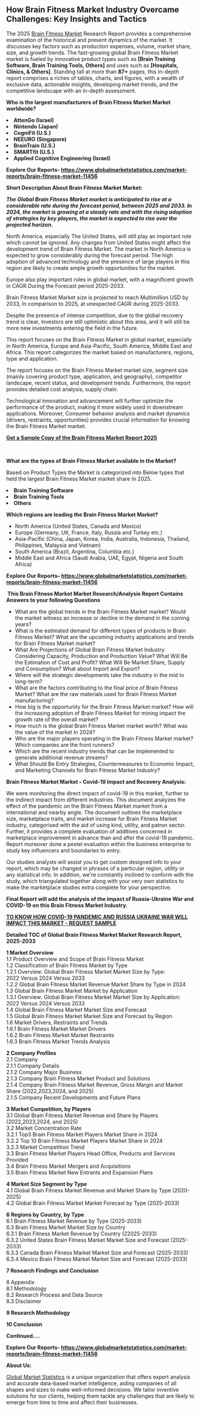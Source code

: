 <h2><strong>How Brain Fitness Market Industry Overcame Challenges: Key Insights and Tactics</strong></h2><p>The 2025 <a href="https://www.globalmarketstatistics.com/market-reports/brain-fitness-market-11456">Brain Fitness Market</a> Research Report provides a comprehensive examination of the historical and present dynamics of the market. It discusses key factors such as production expenses, volume, market share, size, and growth trends. The fast-growing global Brain Fitness Market market is fueled by innovative product types such as <strong>[Brain Training Software, Brain Training Tools, Others]</strong> and uses such as <strong>[Hospitals, Clinics, & Others]</strong>. Standing tall at more than <strong>87+</strong> pages, this in-depth report comprises a riches of tables, charts, and figures, with a wealth of exclusive data, actionable insights, developing market trends, and the competitive landscape with an in-depth assessment.</p><p><strong>Who is the largest manufacturers of Brain Fitness Market Market worldwide?</strong></p><p><strong><li>AttenGo (Israel)<li>Nintendo (Japan)<li>CogniFit (U.S.) <li>NEEURO (Singapore)<li>BrainTrain (U.S.) <li>SMARTfit (U.S.) <li>Applied Cognitive Engineering (Israel)</strong></p><p><strong>Explore Our Reports-&nbsp;<a href="https://wordhtml.com/">https://www.globalmarketstatistics.com/market-reports/brain-fitness-market-11456</a></strong></p><p><strong>Short Description About Brain Fitness Market Market:</strong></p><p><strong><em>The Global Brain Fitness Market market is anticipated to rise at a considerable rate during the forecast period, between 2025 and 2033. In 2024, the market is growing at a steady rate and with the rising adoption of strategies by key players, the market is expected to rise over the projected horizon.</em></strong></p><p>North America, especially The United States, will still play an important role which cannot be ignored. Any changes from United States might affect the development trend of Brain Fitness Market. The market in North America is expected to grow considerably during the forecast period. The high adoption of advanced technology and the presence of large players in this region are likely to create ample growth opportunities for the market.</p><p>Europe also play important roles in global market, with a magnificent growth in CAGR During the Forecast period 2025-2033.</p><p>Brain Fitness Market Market size is projected to reach Multimillion USD by 2033, In comparison to 2025, at unexpected CAGR during 2025-2033.</p><p>Despite the presence of intense competition, due to the global recovery trend is clear, investors are still optimistic about this area, and it will still be more new investments entering the field in the future.</p><p>This report focuses on the Brain Fitness Market in global market, especially in North America, Europe and Asia-Pacific, South America, Middle East and Africa. This report categorizes the market based on manufacturers, regions, type and application.</p><p>The report focuses on the Brain Fitness Market market size, segment size (mainly covering product type, application, and geography), competitor landscape, recent status, and development trends. Furthermore, the report provides detailed cost analysis, supply chain.</p><p>Technological innovation and advancement will further optimize the performance of the product, making it more widely used in downstream applications. Moreover, Consumer behavior analysis and market dynamics (drivers, restraints, opportunities) provides crucial information for knowing the Brain Fitness Market market.</p><p><strong><a href="https://www.globalmarketstatistics.com/market-reports/brain-fitness-market-11456">Get a Sample Copy of the Brain Fitness Market Report 2025</a></strong></p><p>&nbsp;</p><p><strong>What are the types of Brain Fitness Market available in the Market?</strong></p><p>Based on Product Types the Market is categorized into Below types that held the largest Brain Fitness Market market share In 2025.</p><p><strong><li>Brain Training Software<li>Brain Training Tools<li>Others</strong></p><p><strong>Which regions are leading the Brain Fitness Market Market?</strong></p><ul><li>North America (United States, Canada and Mexico)</li><li>Europe (Germany, UK, France, Italy, Russia and Turkey etc.)</li><li>Asia-Pacific (China, Japan, Korea, India, Australia, Indonesia, Thailand, Philippines, Malaysia and Vietnam)</li><li>South America (Brazil, Argentina, Columbia etc.)</li><li>Middle East and Africa (Saudi Arabia, UAE, Egypt, Nigeria and South Africa)</li></ul><p><strong>Explore Our Reports&ndash;&nbsp;<a href="https://www.globalmarketstatistics.com/market-reports/brain-fitness-market-11456">https://www.globalmarketstatistics.com/market-reports/brain-fitness-market-11456</a></strong></p><p><strong>&nbsp;This Brain Fitness Market Market Research/Analysis Report Contains Answers to your following Questions</strong></p><ul><li>What are the global trends in the Brain Fitness Market market? Would the market witness an increase or decline in the demand in the coming years?</li><li>What is the estimated demand for different types of products in Brain Fitness Market? What are the upcoming industry applications and trends for Brain Fitness Market market?</li><li>What Are Projections of Global Brain Fitness Market Industry Considering Capacity, Production and Production Value? What Will Be the Estimation of Cost and Profit? What Will Be Market Share, Supply and Consumption? What about Import and Export?</li><li>Where will the strategic developments take the industry in the mid to long-term?</li><li>What are the factors contributing to the final price of Brain Fitness Market? What are the raw materials used for Brain Fitness Market manufacturing?</li><li>How big is the opportunity for the Brain Fitness Market market? How will the increasing adoption of Brain Fitness Market for mining impact the growth rate of the overall market?</li><li>How much is the global Brain Fitness Market market worth? What was the value of the market In 2024?</li><li>Who are the major players operating in the Brain Fitness Market market? Which companies are the front runners?</li><li>Which are the recent industry trends that can be implemented to generate additional revenue streams?</li><li>What Should Be Entry Strategies, Countermeasures to Economic Impact, and Marketing Channels for Brain Fitness Market Industry?</li></ul><p><strong>Brain Fitness Market Market - Covid-19 Impact and Recovery Analysis:</strong></p><p>We were monitoring the direct impact of covid-19 in this market, further to the indirect impact from different industries. This document analyzes the effect of the pandemic on the Brain Fitness Market market from a international and nearby angle. The document outlines the marketplace size, marketplace traits, and market increase for Brain Fitness Market industry, categorised with the aid of using kind, utility, and patron sector. Further, it provides a complete evaluation of additives concerned in marketplace improvement in advance than and after the covid-19 pandemic. Report moreover done a pestel evaluation within the business enterprise to study key influencers and boundaries to entry.</p><p>Our studies analysts will assist you to get custom designed info to your report, which may be changed in phrases of a particular region, utility or any statistical info. In addition, we're constantly inclined to conform with the study, which triangulated together along with your very own statistics to make the marketplace studies extra complete for your perspective.</p><p><strong>Final Report will add the analysis of the impact of Russia-Ukraine War and COVID-19 on this Brain Fitness Market Industry.</strong></p><p><strong><a href="https://www.globalmarketstatistics.com/market-reports/brain-fitness-market-11456">TO KNOW HOW COVID-19 PANDEMIC AND RUSSIA UKRAINE WAR WILL IMPACT THIS MARKET - REQUEST SAMPLE</a></strong></p><p><strong>Detailed TOC of Global Brain Fitness Market Market Research Report, 2025-2033</strong></p><p><strong>1 Market Overview</strong><br /> 1.1 Product Overview and Scope of Brain Fitness Market<br /> 1.2 Classification of Brain Fitness Market by Type<br /> 1.2.1 Overview: Global Brain Fitness Market Market Size by Type: 2022&nbsp;Versus 2024 Versus 2033<br /> 1.2.2 Global Brain Fitness Market Revenue Market Share by Type in 2024<br /> 1.3 Global Brain Fitness Market Market by Application<br /> 1.3.1 Overview: Global Brain Fitness Market Market Size by Application: 2022&nbsp;Versus 2024 Versus 2033<br /> 1.4 Global Brain Fitness Market Market Size and Forecast<br /> 1.5 Global Brain Fitness Market Market Size and Forecast by Region<br /> 1.6 Market Drivers, Restraints and Trends<br /> 1.6.1 Brain Fitness Market Market Drivers<br /> 1.6.2 Brain Fitness Market Market Restraints<br /> 1.6.3 Brain Fitness Market Trends Analysis</p><p><strong>2 Company Profiles</strong><br /> 2.1 Company<br /> 2.1.1 Company Details<br /> 2.1.2 Company Major Business<br /> 2.1.3 Company Brain Fitness Market Product and Solutions<br /> 2.1.4 Company Brain Fitness Market Revenue, Gross Margin and Market Share (2022,2023,2024, and 2025)<br /> 2.1.5 Company Recent Developments and Future Plans</p><p><strong>3 Market Competition, by Players</strong><br /> 3.1 Global Brain Fitness Market Revenue and Share by Players (2022,2023,2024, and 2025)<br /> 3.2 Market Concentration Rate<br /> 3.2.1 Top3 Brain Fitness Market Players Market Share in 2024<br /> 3.2.2 Top 10 Brain Fitness Market Players Market Share in 2024<br /> 3.2.3 Market Competition Trend<br /> 3.3 Brain Fitness Market Players Head Office, Products and Services Provided<br /> 3.4 Brain Fitness Market Mergers and Acquisitions<br /> 3.5 Brain Fitness Market New Entrants and Expansion Plans</p><p><strong>4 Market Size Segment by Type</strong><br /> 4.1 Global Brain Fitness Market Revenue and Market Share by Type (2020-2025)<br /> 4.2 Global Brain Fitness Market Market Forecast by Type (2025-2033)</p><p><strong>6 Regions by Country, by Type</strong><br /> 6.1 Brain Fitness Market Revenue by Type (2025-2033)<br /> 6.3 Brain Fitness Market Market Size by Country<br /> 6.3.1 Brain Fitness Market Revenue by Country (22025-2033)<br /> 6.3.2 United States Brain Fitness Market Market Size and Forecast (2025-2033)<br /> 6.3.3 Canada Brain Fitness Market Market Size and Forecast (2025-2033)<br /> 6.3.4 Mexico Brain Fitness Market Market Size and Forecast (2025-2033)</p><p><strong>7 Research Findings and Conclusion</strong></p><p>8 Appendix<br /> 8.1 Methodology<br /> 8.2 Research Process and Data Source<br /> 8.3 Disclaimer</p><p><strong>9 Research Methodology</strong></p><p><strong>10 Conclusion</strong></p><p><strong>Continued&hellip;.</strong></p><p><strong>Explore Our Reports-&nbsp;<a href="Brain Fitness Market">https://www.globalmarketstatistics.com/market-reports/brain-fitness-market-11456</a></strong></p><p><strong>About Us:</strong></p><p><a href="https://www.globalmarketstatistics.com/">Global Market Statistics</a>&nbsp;is a unique organization that offers expert analysis and accurate data-based market intelligence, aiding companies of all shapes and sizes to make well-informed decisions. We tailor inventive solutions for our clients, helping them tackle any challenges that are likely to emerge from time to time and affect their businesses.</p><p>&nbsp;</p>
